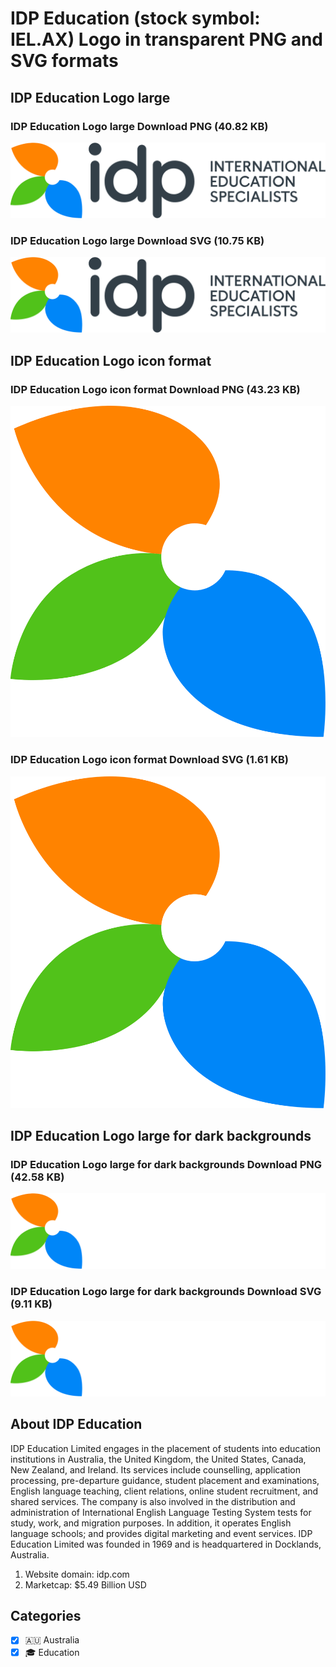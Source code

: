 # IDP Education (stock symbol: IEL.AX) Logo in transparent PNG and SVG formats

## IDP Education Logo large

### IDP Education Logo large Download PNG (40.82 KB)

![IDP Education Logo large Download PNG (40.82 KB)](/img/orig/IEL.AX_BIG-43fbcf97.png)

### IDP Education Logo large Download SVG (10.75 KB)

![IDP Education Logo large Download SVG (10.75 KB)](/img/orig/IEL.AX_BIG-d87225d7.svg)

## IDP Education Logo icon format

### IDP Education Logo icon format Download PNG (43.23 KB)

![IDP Education Logo icon format Download PNG (43.23 KB)](/img/orig/IEL.AX-86ec4cbc.png)

### IDP Education Logo icon format Download SVG (1.61 KB)

![IDP Education Logo icon format Download SVG (1.61 KB)](/img/orig/IEL.AX-9ce4d5ab.svg)

## IDP Education Logo large for dark backgrounds

### IDP Education Logo large for dark backgrounds Download PNG (42.58 KB)

![IDP Education Logo large for dark backgrounds Download PNG (42.58 KB)](/img/orig/IEL.AX_BIG.D-fe966b2b.png)

### IDP Education Logo large for dark backgrounds Download SVG (9.11 KB)

![IDP Education Logo large for dark backgrounds Download SVG (9.11 KB)](/img/orig/IEL.AX_BIG.D-5424a75a.svg)

## About IDP Education

IDP Education Limited engages in the placement of students into education institutions in Australia, the United Kingdom, the United States, Canada, New Zealand, and Ireland. Its services include counselling, application processing, pre-departure guidance, student placement and examinations, English language teaching, client relations, online student recruitment, and shared services. The company is also involved in the distribution and administration of International English Language Testing System tests for study, work, and migration purposes. In addition, it operates English language schools; and provides digital marketing and event services. IDP Education Limited was founded in 1969 and is headquartered in Docklands, Australia.

1. Website domain: idp.com
2. Marketcap: $5.49 Billion USD


## Categories
- [x] 🇦🇺 Australia
- [x] 🎓 Education
